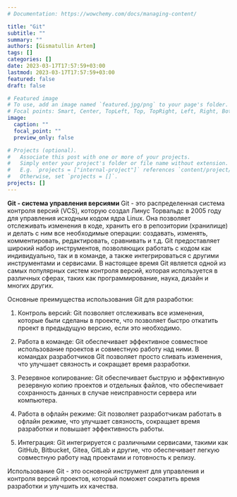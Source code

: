 ```yaml
---
# Documentation: https://wowchemy.com/docs/managing-content/

title: "Git"
subtitle: ""
summary: ""
authors: [Gismatullin Artem]
tags: []
categories: []
date: 2023-03-17T17:57:59+03:00
lastmod: 2023-03-17T17:57:59+03:00
featured: false
draft: false

# Featured image
# To use, add an image named `featured.jpg/png` to your page's folder.
# Focal points: Smart, Center, TopLeft, Top, TopRight, Left, Right, BottomLeft, Bottom, BottomRight.
image:
  caption: ""
  focal_point: ""
  preview_only: false

# Projects (optional).
#   Associate this post with one or more of your projects.
#   Simply enter your project's folder or file name without extension.
#   E.g. `projects = ["internal-project"]` references `content/project/deep-learning/index.md`.
#   Otherwise, set `projects = []`.
projects: []
---
```


**Git - система управления версиями**
Git - это распределенная система контроля версий (VCS), которую создал Линус Торвальдс в 2005 году для управления исходным кодом ядра Linux. Она позволяет отслеживать изменения в коде, хранить его в репозитории (хранилище) и делать с ним все необходимые операции: создавать, изменять, комментировать, редактировать, сравнивать и т.д. Git предоставляет широкий набор инструментов, позволяющих работать с кодом как индивидуально, так и в команде, а также интегрироваться с другими инструментами и сервисами. В настоящее время Git является одной из самых популярных систем контроля версий, которая используется в различных сферах, таких как программирование, наука, дизайн и многих других.

Основные преимущества использования Git для разработки:

1. Контроль версий: Git позволяет отслеживать все изменения, которые были сделаны в проекте, что позволяет быстро откатить проект в предыдущую версию, если это необходимо.

2. Работа в команде: Git обеспечивает эффективное совместное использование проектов и совместную работу над ними. В командах разработчиков Git позволяет просто сливать изменения, что улучшает связность и сокращает время разработки.

3. Резервное копирование: Git обеспечивает быструю и эффективную резервную копию проектов и отдельных файлов, что обеспечивает сохранность данных в случае неисправности сервера или компьютера.

4. Работа в офлайн режиме: Git позволяет разработчикам работать в офлайн режиме, что улучшает связность, сокращает время разработки и повышает эффективность работы.

5. Интеграция: Git интегрируется с различными сервисами, такими как GitHub, Bitbucket, Gitea, GitLab и другие, что обеспечивает легкую совместную работу над проектами и готовность к релизу.

Использование Git - это основной инструмент для управления и контроля версий проектов, который поможет сократить время разработки и улучшить их качества.
